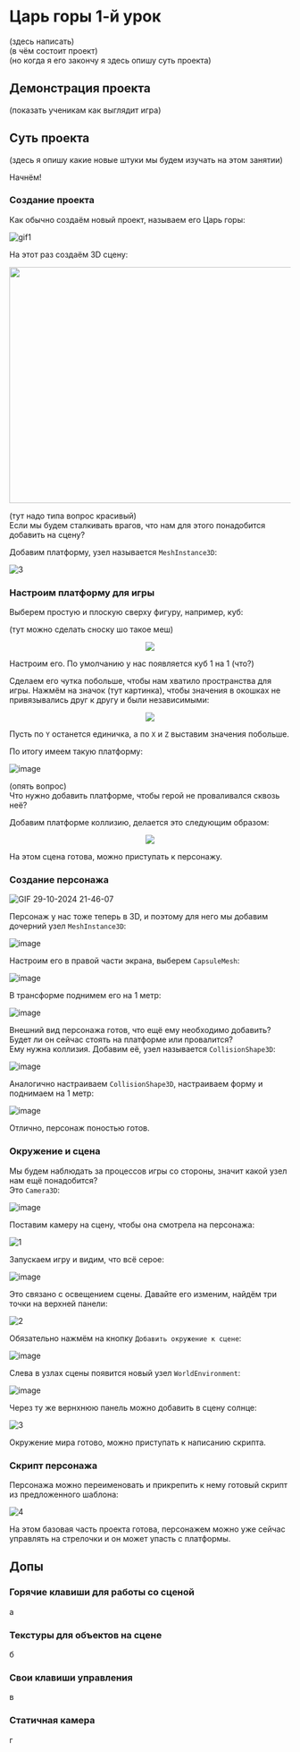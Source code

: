 # Царь горы 1-й урок

(здесь написать)\
(в чём состоит проект)\
(но когда я его закончу я здесь опишу суть проекта)

## Демонстрация проекта

(показать ученикам как выглядит игра)

## Суть проекта

(здесь я опишу какие новые штуки мы будем изучать на этом занятии)

Начнём!

### Создание проекта

Как обычно создаём новый проект, называем его Царь горы:

![gif1](https://github.com/user-attachments/assets/7a5b2550-0278-409b-844e-00d2691ee5d0)

На этот раз создаём 3D сцену:

<p align="center">
  <img width="577" height="422" src="https://github.com/user-attachments/assets/b2a44007-65d1-4e57-b512-ce43d47f2b0c">
</p>

(тут надо типа вопрос красивый)\
Если мы будем сталкивать врагов, что нам для этого понадобится добавить на сцену?

Добавим платформу, узел называется `MeshInstance3D`:

![3](https://github.com/user-attachments/assets/79555ea2-d49b-4e46-8574-da913e51dbea)

### Настроим платформу для игры

Выберем простую и плоскую сверху фигуру, например, куб:

(тут можно сделать сноску шо такое меш)

<p align="center">
  <img width="" height="" src="https://github.com/user-attachments/assets/c9c31f83-186a-40df-97e0-c0c10ad34668">
</p>

Настроим его. По умолчанию у нас появляется куб 1 на 1 (что?)

Сделаем его чутка побольше, чтобы нам хватило пространства для игры.
Нажмём на значок (тут картинка), чтобы значения в окошках не привязывались друг к другу и были независимыми:

<p align="center">
  <img width="" height="" src="https://github.com/user-attachments/assets/4083de8b-6361-4c08-ad01-17af6fd8b27a">
</p>

Пусть по `Y` останется единичка, а по `X` и `Z` выставим значения побольше.

По итогу имеем такую платформу:

![image](https://github.com/user-attachments/assets/b86a1da4-85ba-4e0c-8a63-e52b0591c4d4)

(опять вопрос)\
Что нужно добавить платформе, чтобы герой не проваливался сквозь неё?

Добавим платформе коллизию, делается это следующим образом:

<p align="center">
  <img width="" height="" src="https://github.com/user-attachments/assets/e22977b8-cdf7-4ab2-a061-22c490a05f6a">
</p>

На этом сцена готова, можно приступать к персонажу.

### Создание персонажа

![GIF 29-10-2024 21-46-07](https://github.com/user-attachments/assets/7a8c0b94-af12-4626-9746-42f8f4425158)

Персонаж у нас тоже теперь в 3D, и поэтому для него мы добавим дочерний узел `MeshInstance3D`:

![image](https://github.com/user-attachments/assets/1bab0c67-7a83-4fe8-805c-718770a91975)

Настроим его в правой части экрана, выберем `CapsuleMesh`:

![image](https://github.com/user-attachments/assets/cc831fa6-b615-4b8d-b4dc-96d4b0066e5f)

В трансформе поднимем его на 1 метр:

![image](https://github.com/user-attachments/assets/0a773b8c-504e-4d85-b309-2c6ad58f8a1f)

Внешний вид персонажа готов, что ещё ему необходимо добавить? Будет ли он сейчас стоять на платформе или провалится?\
Ему нужна коллизия. Добавим её, узел называется `CollisionShape3D`:

![image](https://github.com/user-attachments/assets/1b68d0ff-f841-48d8-8231-8d7c3811caac)

Аналогично настраиваем `CollisionShape3D`, настраиваем форму и поднимаем на 1 метр:

![image](https://github.com/user-attachments/assets/bd32b278-eb4d-4639-8b4e-94965438b889)

Отлично, персонаж поностью готов.

### Окружение и сцена

Мы будем наблюдать за процессов игры со стороны, значит какой узел нам ещё понадобится?\
Это `Camera3D`:

![image](https://github.com/user-attachments/assets/dae6b408-6687-4ee1-8b8e-6149651d0a72)

Поставим камеру на сцену, чтобы она смотрела на персонажа:

![1](https://github.com/user-attachments/assets/871bc2ed-6037-4d00-ada2-214544a33625)

Запускаем игру и видим, что всё серое:

![image](https://github.com/user-attachments/assets/6b08e48a-2034-4667-9bbc-af336519c4e3)

Это связано с освещением сцены. Давайте его изменим, найдём три точки на верхней панели:

![2](https://github.com/user-attachments/assets/ba23d6a0-7743-41a9-b6fe-2559ca892ab8)

Обязательно нажмём на кнопку `Добавить окружение к сцене`:

![image](https://github.com/user-attachments/assets/f66d7885-fe39-47ff-b3ff-32279099207c)

Слева в узлах сцены появится новый узел `WorldEnvironment`:

![image](https://github.com/user-attachments/assets/2e6442e1-1c42-4ea4-a084-68c57963cb76)

Через ту же вернхнюю панель можно добавить в сцену солнце:

![3](https://github.com/user-attachments/assets/56368a7b-fe31-4f09-8aba-3d408d739f6c)

Окружение мира готово, можно приступать к написанию скрипта.

### Скрипт персонажа

Персонажа можно переименовать и прикрепить к нему готовый скрипт из предложенного шаблона:

![4](https://github.com/user-attachments/assets/247c29ab-b29b-4902-a100-82d195c130d1)

На этом базовая часть проекта готова, персонажем можно уже сейчас управлять на стрелочки и он может упасть с платформы.

## Допы

### Горячие клавиши для работы со сценой

а

### Текстуры для объектов на сцене

б

### Свои клавиши управления

в

### Статичная камера

г































